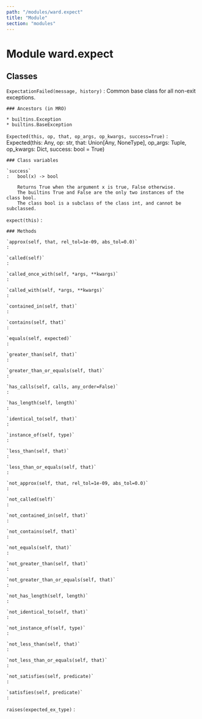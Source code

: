 ```yaml
---
path: "/modules/ward.expect"
title: "Module"
section: "modules"
---
```


Module ward.expect
==================

Classes
-------

`ExpectationFailed(message, history)`
:   Common base class for all non-exit exceptions.

    ### Ancestors (in MRO)

    * builtins.Exception
    * builtins.BaseException

`Expected(this, op, that, op_args, op_kwargs, success=True)`
:   Expected(this: Any, op: str, that: Union[Any, NoneType], op_args: Tuple, op_kwargs: Dict, success: bool = True)

    ### Class variables

    `success`
    :   bool(x) -> bool
        
        Returns True when the argument x is true, False otherwise.
        The builtins True and False are the only two instances of the class bool.
        The class bool is a subclass of the class int, and cannot be subclassed.

`expect(this)`
:   

    ### Methods

    `approx(self, that, rel_tol=1e-09, abs_tol=0.0)`
    :

    `called(self)`
    :

    `called_once_with(self, *args, **kwargs)`
    :

    `called_with(self, *args, **kwargs)`
    :

    `contained_in(self, that)`
    :

    `contains(self, that)`
    :

    `equals(self, expected)`
    :

    `greater_than(self, that)`
    :

    `greater_than_or_equals(self, that)`
    :

    `has_calls(self, calls, any_order=False)`
    :

    `has_length(self, length)`
    :

    `identical_to(self, that)`
    :

    `instance_of(self, type)`
    :

    `less_than(self, that)`
    :

    `less_than_or_equals(self, that)`
    :

    `not_approx(self, that, rel_tol=1e-09, abs_tol=0.0)`
    :

    `not_called(self)`
    :

    `not_contained_in(self, that)`
    :

    `not_contains(self, that)`
    :

    `not_equals(self, that)`
    :

    `not_greater_than(self, that)`
    :

    `not_greater_than_or_equals(self, that)`
    :

    `not_has_length(self, length)`
    :

    `not_identical_to(self, that)`
    :

    `not_instance_of(self, type)`
    :

    `not_less_than(self, that)`
    :

    `not_less_than_or_equals(self, that)`
    :

    `not_satisfies(self, predicate)`
    :

    `satisfies(self, predicate)`
    :

`raises(expected_ex_type)`
:
